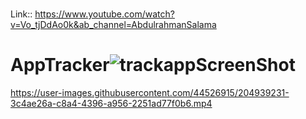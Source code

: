
<Br/>Link:: https://www.youtube.com/watch?v=Vo_tjDdAo0k&ab_channel=AbdulrahmanSalama

# AppTracker![trackappScreenShot](https://user-images.githubusercontent.com/44526915/204934988-dfb08a19-aaf7-4304-aa20-836c351167f2.png)





https://user-images.githubusercontent.com/44526915/204939231-3c4ae26a-c8a4-4396-a956-2251ad77f0b6.mp4

